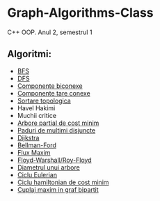 # Graph-Algorithms-Class
C++ OOP. Anul 2, semestrul 1

## **Algoritmi**: 
- [BFS](https://infoarena.ro/problema/bfs)
- [DFS](https://infoarena.ro/problema/dfs)
- [Componente biconexe](https://infoarena.ro/problema/biconex)
- [Componente tare conexe](https://infoarena.ro/problema/ctc)
- [Sortare topologica](https://infoarena.ro/problema/sortaret)
- Havel Hakimi
- Muchii critice
- [Arbore partial de cost minim](https://infoarena.ro/problema/apm)
- [Paduri de multimi disjuncte](https://infoarena.ro/problema/disjoint)
- [Dijkstra](https://infoarena.ro/problema/dijkstra)
- [Bellman-Ford](https://infoarena.ro/problema/bellmanford)
- [Flux Maxim](https://infoarena.ro/problema/maxflow)
- [Floyd-Warshall/Roy-Floyd](https://infoarena.ro/problema/royfloyd)
- [Diametrul unui arbore](https://infoarena.ro/problema/darb)
- [Ciclu Eulerian](https://infoarena.ro/problema/ciclueuler)
- [Ciclu hamiltonian de cost minim](https://infoarena.ro/problema/hamilton)
- [Cuplaj maxim in graf bipartit](https://infoarena.ro/problema/cuplaj)
